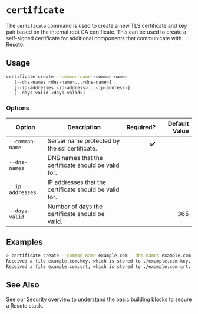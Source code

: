 # `certificate`

The `certificate` command is used to create a new TLS certificate and key pair based on the internal root CA certificate. This can be used to create a self-signed certificate for additional components that communicate with Resoto.

## Usage

```bash
certificate create --common-name <common-name>
   [--dns-names <dns-name>...<dns-name>]
   [--ip-addresses <ip-address>...<ip-address>]
   [--days-valid <days-valid>]
```

### Options

| Option           | Description                                            | Required? | Default Value |
| ---------------- | ------------------------------------------------------ | --------: | ------------: |
| `--common-name`  | Server name protected by the ssl certificate.          |        ✔️ |               |
| `--dns-names`    | DNS names that the certificate should be valid for.    |           |               |
| `--ip-addresses` | IP addresses that the certificate should be valid for. |           |               |
| `--days-valid`   | Number of days the certificate should be valid.        |           |           365 |

## Examples

```bash title="Chunking with size of 2"
> certificate create --common-name example.com --dns-names example.com *.example.com --days-valid 365
Received a file example.com.key, which is stored to ./example.com.key.
Received a file example.com.crt, which is stored to ./example.com.crt.
```

## See Also

See our [Security](/docs/concepts/security) overview to understand the basic building blocks to secure a Resoto stack.
